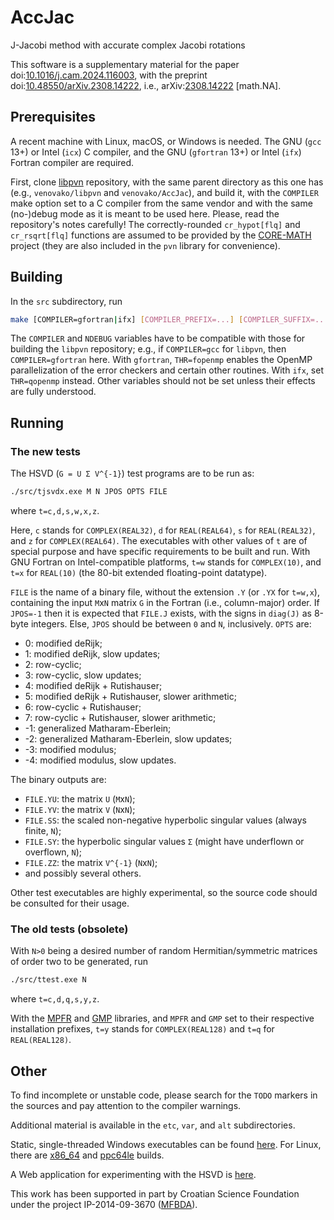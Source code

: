# AccJac
J-Jacobi method with accurate complex Jacobi rotations

This software is a supplementary material for the paper
doi:[10.1016/j.cam.2024.116003](https://doi.org/10.1016/j.cam.2024.116003 "Accurate complex Jacobi rotations"),
with the preprint
doi:[10.48550/arXiv.2308.14222](https://doi.org/10.48550/arXiv.2308.14222 "Accurate complex Jacobi rotations"),
i.e., arXiv:[2308.14222](https://arxiv.org/abs/2308.14222 "Accurate complex Jacobi rotations") \[math.NA\].

## Prerequisites

A recent machine with Linux, macOS, or Windows is needed.
The GNU (`gcc` 13+) or Intel (`icx`) C compiler, and the GNU (`gfortran` 13+) or Intel (`ifx`) Fortran compiler are required.

First, clone [libpvn](https://github.com/venovako/libpvn) repository, with the same parent directory as this one has (e.g., `venovako/libpvn` and `venovako/AccJac`), and build it, with the `COMPILER` make option set to a C compiler from the same vendor and with the same (no-)debug mode as it is meant to be used here.
Please, read the repository's notes carefully!
The correctly-rounded `cr_hypot[flq]` and `cr_rsqrt[flq]` functions are assumed to be provided by the [CORE-MATH](https://core-math.gitlabpages.inria.fr) project (they are also included in the `pvn` library for convenience).

## Building

In the `src` subdirectory, run
```bash
make [COMPILER=gfortran|ifx] [COMPILER_PREFIX=...] [COMPILER_SUFFIX=...] [MARCH=...] [ABI=lp64|ilp64] [NDEBUG=g|0|1|2|3|...] [CUTOFF=0.8] [THR=frecursive|fopenmp] [LAPACK=...] [LIB64=lib|lib64] [GMP=...] [MPFR=...] [PROFILE=...] [ANIMATE=ppe] [STATIC=...] [all|help|clean]
```

The `COMPILER` and `NDEBUG` variables have to be compatible with those for building the `libpvn` repository; e.g., if `COMPILER=gcc` for `libpvn`, then `COMPILER=gfortran` here.
With `gfortran`, `THR=fopenmp` enables the OpenMP parallelization of the error checkers and certain other routines.
With `ifx`, set `THR=qopenmp` instead.
Other variables should not be set unless their effects are fully understood.

## Running

### The new tests

The HSVD (`G = U Σ V^{-1}`) test programs are to be run as:
```bash
./src/tjsvdx.exe M N JPOS OPTS FILE
```
where `t=c,d,s,w,x,z`.

Here, `c` stands for `COMPLEX(REAL32)`, `d` for `REAL(REAL64)`, `s` for `REAL(REAL32)`, and `z` for `COMPLEX(REAL64)`.
The executables with other values of `t` are of special purpose and have specific requirements to be built and run.
With GNU Fortran on Intel-compatible platforms, `t=w` stands for `COMPLEX(10)`, and `t=x` for `REAL(10)` (the 80-bit extended floating-point datatype).

`FILE` is the name of a binary file, without the extension `.Y` (or `.YX` for `t=w,x`), containing the input `M`x`N` matrix `G` in the Fortran (i.e., column-major) order.
If `JPOS=-1` then it is expected that `FILE.J` exists, with the signs in `diag(J)` as 8-byte integers.
Else, `JPOS` should be between `0` and `N`, inclusively.
`OPTS` are:
* 0: modified deRijk;
* 1: modified deRijk, slow updates;
* 2: row-cyclic;
* 3: row-cyclic, slow updates;
* 4: modified deRijk + Rutishauser;
* 5: modified deRijk + Rutishauser, slower arithmetic;
* 6: row-cyclic + Rutishauser;
* 7: row-cyclic + Rutishauser, slower arithmetic;
* -1: generalized Matharam-Eberlein;
* -2: generalized Matharam-Eberlein, slow updates;
* -3: modified modulus;
* -4: modified modulus, slow updates.

The binary outputs are:
* `FILE.YU`: the matrix `U` (`M`x`N`);
* `FILE.YV`: the matrix `V` (`N`x`N`);
* `FILE.SS`: the scaled non-negative hyperbolic singular values (always finite, `N`);
* `FILE.SY`: the hyperbolic singular values `Σ` (might have underflown or overflown, `N`);
* `FILE.ZZ`: the matrix `V^{-1}` (`N`x`N`);
* and possibly several others.

Other test executables are highly experimental, so the source code should be consulted for their usage.

### The old tests (obsolete)

With `N>0` being a desired number of random Hermitian/symmetric matrices of order two to be generated, run
```bash
./src/ttest.exe N
```
where `t=c,d,q,s,y,z`.

With the [MPFR](https://www.mpfr.org) and [GMP](https://gmplib.org) libraries, and `MPFR` and `GMP` set to their respective installation prefixes, `t=y` stands for `COMPLEX(REAL128)` and `t=q` for `REAL(REAL128)`.

## Other

To find incomplete or unstable code, please search for the `TODO` markers in the sources and pay attention to the compiler warnings.

Additional material is available in the `etc`, `var`, and `alt` subdirectories.

Static, single-threaded Windows executables can be found [here](https://venovako.eu/win64/venovako.exe).
For Linux, there are [x86_64](https://venovako.eu/x86_64) and [ppc64le](https://venovako.eu/ppc64le) builds.

A Web application for experimenting with the HSVD is [here](https://venovako.eu/AccJac/jsvdt.html).

This work has been supported in part by Croatian Science Foundation under the project IP-2014-09-3670 ([MFBDA](https://web.math.pmf.unizg.hr/mfbda/)).
